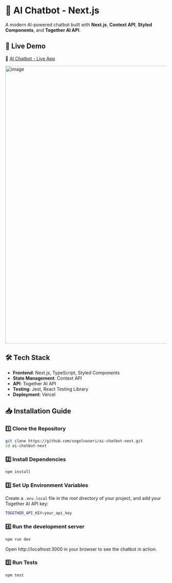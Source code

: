 # 🤖 AI Chatbot - Next.js

A modern AI-powered chatbot built with **Next.js**, **Context API**, **Styled Components**, and **Together AI API**.

## 🚀 Live Demo
🔗 [AI Chatbot - Live App](http://ai-chatbot-next-cyan.vercel.app/)

<img width="868" alt="image" src="https://github.com/user-attachments/assets/7d2cf743-9379-40c1-82a5-f982b940a217" />



## 🛠️ Tech Stack
- **Frontend**: Next.js, TypeScript, Styled Components
- **State Management**: Context API
- **API**: Together AI API
- **Testing**: Jest, React Testing Library
- **Deployment**: Vercel

## 📥 Installation Guide

### **1️⃣ Clone the Repository**
```sh
git clone https://github.com/sogolnaseri/ai-chatbot-next.git
cd ai-chatbot-next
```
### **2️⃣ Install Dependencies**
```sh
npm install
```
### **3️⃣ Set Up Environment Variables**
Create a `.env.local` file in the root directory of your project, and add your Together AI API key:
```sh
TOGETHER_API_KEY=your_api_key
```

### **4️⃣ Run the development server**
```sh
npm run dev
```
Open http://localhost:3000 in your browser to see the chatbot in action.

### **5️⃣ Run Tests**
```sh
npm test
```
